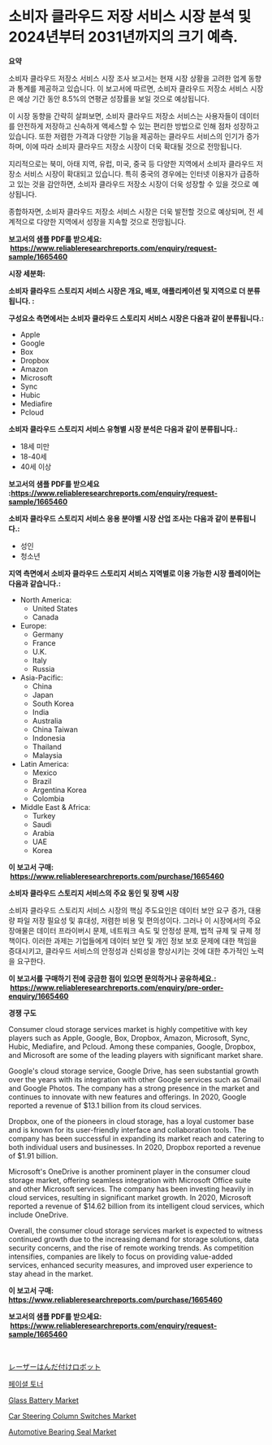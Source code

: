 <p><h1>소비자 클라우드 저장 서비스 시장 분석 및 2024년부터 2031년까지의 크기 예측.</h1></p><p><strong>요약</strong></p>
<p><p>소비자 클라우드 저장소 서비스 시장 조사 보고서는 현재 시장 상황을 고려한 업계 동향과 통계를 제공하고 있습니다. 이 보고서에 따르면, 소비자 클라우드 저장소 서비스 시장은 예상 기간 동안 8.5%의 연평균 성장률을 보일 것으로 예상됩니다.</p><p>이 시장 동향을 간략히 살펴보면, 소비자 클라우드 저장소 서비스는 사용자들이 데이터를 안전하게 저장하고 신속하게 액세스할 수 있는 편리한 방법으로 인해 점차 성장하고 있습니다. 또한 저렴한 가격과 다양한 기능을 제공하는 클라우드 서비스의 인기가 증가하며, 이에 따라 소비자 클라우드 저장소 시장이 더욱 확대될 것으로 전망됩니다.</p><p>지리적으로는 북미, 아태 지역, 유럽, 미국, 중국 등 다양한 지역에서 소비자 클라우드 저장소 서비스 시장이 확대되고 있습니다. 특히 중국의 경우에는 인터넷 이용자가 급증하고 있는 것을 감안하면, 소비자 클라우드 저장소 시장이 더욱 성장할 수 있을 것으로 예상됩니다.</p><p>종합하자면, 소비자 클라우드 저장소 서비스 시장은 더욱 발전할 것으로 예상되며, 전 세계적으로 다양한 지역에서 성장을 지속할 것으로 전망됩니다.</p></p>
<p><strong>보고서의 샘플 PDF를 받으세요: &nbsp;<a href="https://www.reliableresearchreports.com/enquiry/request-sample/1665460">https://www.reliableresearchreports.com/enquiry/request-sample/1665460</a></strong></p>
<p><strong>시장 세분화:</strong></p>
<p><strong> 소비자 클라우드 스토리지 서비스 시장은 개요, 배포, 애플리케이션 및 지역으로 더 분류됩니다. :</strong></p>
<p><strong>구성요소 측면에서는 소비자 클라우드 스토리지 서비스 시장은 다음과 같이 분류됩니다.:</strong></p>
<p><ul><li>Apple</li><li>Google</li><li>Box</li><li>Dropbox</li><li>Amazon</li><li>Microsoft</li><li>Sync</li><li>Hubic</li><li>Mediafire</li><li>Pcloud</li></ul></p>
<p><strong> 소비자 클라우드 스토리지 서비스 유형별 시장 분석은 다음과 같이 분류됩니다.:</strong></p>
<p><ul><li>18세 미만</li><li>18-40세</li><li>40세 이상</li></ul></p>
<p><strong>보고서의 샘플 PDF를 받으세요 :<a href="https://www.reliableresearchreports.com/enquiry/request-sample/1665460">https://www.reliableresearchreports.com/enquiry/request-sample/1665460</a></strong></p>
<p><strong> 소비자 클라우드 스토리지 서비스 응용 분야별 시장 산업 조사는 다음과 같이 분류됩니다.:</strong></p>
<p><ul><li>성인</li><li>청소년</li></ul></p>
<p><strong>지역 측면에서 소비자 클라우드 스토리지 서비스 지역별로 이용 가능한 시장 플레이어는 다음과 같습니다.:</strong></p>
<p><ul>
    <li>
        North America:
        <ul>
            <li>United States</li>
            <li>Canada</li>
        </ul>
    </li>
    <li>
        Europe:
        <ul>
            <li>Germany</li>
            <li>France</li>
            <li>U.K.</li>
            <li>Italy</li>
            <li>Russia</li>
        </ul>
    </li>
    <li>
        Asia-Pacific:
        <ul>
            <li>China</li>
            <li>Japan</li>
            <li>South Korea</li>
            <li>India</li>
            <li>Australia</li>
            <li>China Taiwan</li>
            <li>Indonesia</li>
            <li>Thailand</li>
            <li>Malaysia</li>
        </ul>
    </li>
    <li>
        Latin America:
        <ul>
            <li>Mexico</li>
            <li>Brazil</li>
            <li>Argentina Korea</li>
            <li>Colombia</li>
        </ul>
    </li>
    <li>
        Middle East & Africa:
        <ul>
            <li>Turkey</li>
            <li>Saudi</li>
            <li>Arabia</li>
            <li>UAE</li>
            <li>Korea</li>
        </ul>
    </li>
    </ul></p>
<p><strong>이 보고서 구매: &nbsp;<a href="https://www.reliableresearchreports.com/purchase/1665460">https://www.reliableresearchreports.com/purchase/1665460</a></strong></p>
<p><strong>소비자 클라우드 스토리지 서비스의 주요 동인 및 장벽 시장</strong></p>
<p><p>소비자 클라우드 스토리지 서비스 시장의 핵심 주도요인은 데이터 보안 요구 증가, 대용량 파일 저장 필요성 및 휴대성, 저렴한 비용 및 편의성이다. 그러나 이 시장에서의 주요 장애물은 데이터 프라이버시 문제, 네트워크 속도 및 안정성 문제, 법적 규제 및 규제 정책이다. 이러한 과제는 기업들에게 데이터 보안 및 개인 정보 보호 문제에 대한 책임을 증대시키고, 클라우드 서비스의 안정성과 신뢰성을 향상시키는 것에 대한 추가적인 노력을 요구한다.</p></p>
<p><strong>이 보고서를 구매하기 전에 궁금한 점이 있으면 문의하거나 공유하세요.: &nbsp;<a href="https://www.reliableresearchreports.com/enquiry/pre-order-enquiry/1665460">https://www.reliableresearchreports.com/enquiry/pre-order-enquiry/1665460</a></strong></p>
<p><strong>경쟁 구도</strong></p>
<p><p>Consumer cloud storage services market is highly competitive with key players such as Apple, Google, Box, Dropbox, Amazon, Microsoft, Sync, Hubic, Mediafire, and Pcloud. Among these companies, Google, Dropbox, and Microsoft are some of the leading players with significant market share.</p><p>Google's cloud storage service, Google Drive, has seen substantial growth over the years with its integration with other Google services such as Gmail and Google Photos. The company has a strong presence in the market and continues to innovate with new features and offerings. In 2020, Google reported a revenue of $13.1 billion from its cloud services.</p><p>Dropbox, one of the pioneers in cloud storage, has a loyal customer base and is known for its user-friendly interface and collaboration tools. The company has been successful in expanding its market reach and catering to both individual users and businesses. In 2020, Dropbox reported a revenue of $1.91 billion.</p><p>Microsoft's OneDrive is another prominent player in the consumer cloud storage market, offering seamless integration with Microsoft Office suite and other Microsoft services. The company has been investing heavily in cloud services, resulting in significant market growth. In 2020, Microsoft reported a revenue of $14.62 billion from its intelligent cloud services, which include OneDrive.</p><p>Overall, the consumer cloud storage services market is expected to witness continued growth due to the increasing demand for storage solutions, data security concerns, and the rise of remote working trends. As competition intensifies, companies are likely to focus on providing value-added services, enhanced security measures, and improved user experience to stay ahead in the market.</p></p>
<p><strong>이 보고서 구매: &nbsp; <a href="https://www.reliableresearchreports.com/purchase/1665460">https://www.reliableresearchreports.com/purchase/1665460</a></strong></p>
<p><strong>보고서의 샘플 PDF를 받으세요: &nbsp;<a href="https://www.reliableresearchreports.com/enquiry/request-sample/1665460">https://www.reliableresearchreports.com/enquiry/request-sample/1665460</a></strong><strong></strong></p>
<p>&nbsp;</p>
<p><p><a href="https://github.com/joaejkdzgyljvo6/Market-Research-Report-List-1/blob/main/984353515972.md">レーザーはんだ付けロボット</a></p><p><a href="https://medium.com/@cute_priencsss/%ED%8E%98%EC%9D%B4%EC%85%9C-%ED%86%A0%EB%84%88-%EC%8B%9C%EC%9E%A5-%EC%8B%9C%EC%9E%A5-cagr-%EC%8B%9C%EC%9E%A5-%EB%8F%99%ED%96%A5-%EB%B0%8F-%EC%84%B1%EC%9E%A5-%EC%A0%84%EB%9E%B5%EC%97%90-%EB%8C%80%ED%95%9C-%ED%86%B5%EC%B0%B0%EB%A0%A5-fd363241c6a6">페이셜 토너</a></p><p><a href="https://github.com/lylyparadise/Market-Research-Report-List-2/blob/main/glass-battery-market.md">Glass Battery Market</a></p><p><a href="https://issuu.com/reportprime-2/docs/car-steering-column-switches-market-size-2030.pptx">Car Steering Column Switches Market</a></p><p><a href="https://issuu.com/reportprime-2/docs/automotive-bearing-seal-market-size-2030.pptx">Automotive Bearing Seal Market</a></p></p>